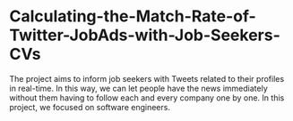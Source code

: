 # Calculating-the-Match-Rate-of-Twitter-JobAds-with-Job-Seekers-CVs
The project aims to inform job seekers with Tweets related to their profiles in real-time. In this way, we can let people have the news immediately without them having to follow each and every company one by one. In this project, we focused on software engineers.
